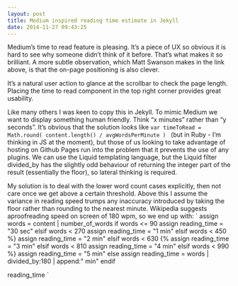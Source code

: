 ```yaml
---
layout: post
title: Medium inspired reading time estimate in Jekyll
date: 2014-11-27 09:43:25
---
```

Medium’s time to read feature is pleasing. It’s a piece of UX so obvious it is hard to see why someone didn’t think of it before. That’s what makes it so brilliant. A more subtle observation, which Matt Swanson makes in the link above, is that the on-page positioning is also clever. 

It’s a natural user action to glance at the scrollbar to check the page length. Placing the time to read component in the top right corner provides great usability.

Like many others I was keen to copy this in Jekyll. To mimic Medium we want to display something human friendly. Think “x minutes” rather than “y seconds”. It’s obvious that the solution looks like 
`
var timeToRead = Math.round( content.length() / avgWordsPerMinute ) 
`
(but in Ruby - I’m thinking in JS at the moment), but those of us looking to take advantage of hosting on Github Pages run into the problem that it prevents the use of any plugins. We can use the Liquid templating language, but the Liquid filter divided_by has the slightly odd behaviour of returning the integer part of the result (essentially the floor), so lateral thinking is required.

My solution is to deal with the lower word count cases explicitly, then not care once we get above a certain threshold. Above this I assume the variance in reading speed trumps any inaccuracy introduced by taking the floor rather than rounding to the nearest minute. Wikipedia suggests aproofreading speed on screen of 180 wpm, so we end up with:
`
assign words = content | number_of_words
if words <= 90 
assign reading_time = "30 sec" 
elsif words < 270 
assign reading_time = "1 min" 
elsif words < 450 %}
assign reading_time = "2 min" 
elsif words < 630
{% assign reading_time = "3 min" 
elsif words < 810
assign reading_time = "4 min"
elsif words < 990 %}
assign reading_time = "5 min" 
else
assign reading_time = words | divided_by:180 | append:" min"
endif

reading_time
`

